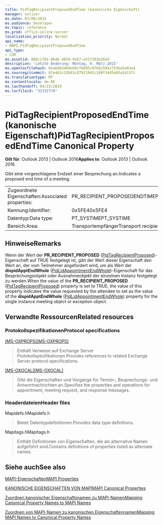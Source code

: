 ```yaml
---
title: PidTagRecipientProposedEndTime (kanonische Eigenschaft)
manager: soliver
ms.date: 03/09/2015
ms.audience: Developer
ms.topic: reference
ms.prod: office-online-server
localization_priority: Normal
api_name:
- MAPI.PidTagRecipientProposedEndTime
api_type:
- COM
ms.assetid: 08dc1f81-964b-4059-9167-e517391b26e9
description: 'Letzte Änderung: Montag, 9. März 2015'
ms.openlocfilehash: 6ea6d634b0e69cf6895c076815941754ba5e83a4
ms.sourcegitcommit: 8fe462c32b91c87911942c188f3445e85a54137c
ms.translationtype: MT
ms.contentlocale: de-DE
ms.lasthandoff: 04/23/2019
ms.locfileid: "32332774"
---
```

# <a name="pidtagrecipientproposedendtime-canonical-property"></a><span data-ttu-id="399fb-103">PidTagRecipientProposedEndTime (kanonische Eigenschaft)</span><span class="sxs-lookup"><span data-stu-id="399fb-103">PidTagRecipientProposedEndTime Canonical Property</span></span>

  
  
<span data-ttu-id="399fb-104">**Gilt für**: Outlook 2013 | Outlook 2016</span><span class="sxs-lookup"><span data-stu-id="399fb-104">**Applies to**: Outlook 2013 | Outlook 2016</span></span> 
  
<span data-ttu-id="399fb-105">Gibt eine vorgeschlagene Endzeit einer Besprechung an.</span><span class="sxs-lookup"><span data-stu-id="399fb-105">Indicates a proposed end time of a meeting.</span></span>
  
|||
|:-----|:-----|
|<span data-ttu-id="399fb-106">Zugeordnete Eigenschaften:</span><span class="sxs-lookup"><span data-stu-id="399fb-106">Associated properties:</span></span>  <br/> |<span data-ttu-id="399fb-107">PR_RECIPIENT_PROPOSEDENDTIME</span><span class="sxs-lookup"><span data-stu-id="399fb-107">PR_RECIPIENT_PROPOSEDENDTIME</span></span>  <br/> |
|<span data-ttu-id="399fb-108">Kennung:</span><span class="sxs-lookup"><span data-stu-id="399fb-108">Identifier:</span></span>  <br/> |<span data-ttu-id="399fb-109">0x5FE4</span><span class="sxs-lookup"><span data-stu-id="399fb-109">0x5FE4</span></span>  <br/> |
|<span data-ttu-id="399fb-110">Datentyp:</span><span class="sxs-lookup"><span data-stu-id="399fb-110">Data type:</span></span>  <br/> |<span data-ttu-id="399fb-111">PT_SYSTIME</span><span class="sxs-lookup"><span data-stu-id="399fb-111">PT_SYSTIME</span></span>  <br/> |
|<span data-ttu-id="399fb-112">Bereich:</span><span class="sxs-lookup"><span data-stu-id="399fb-112">Area:</span></span>  <br/> |<span data-ttu-id="399fb-113">Transportempfänger</span><span class="sxs-lookup"><span data-stu-id="399fb-113">Transport recipient</span></span>  <br/> |
   
## <a name="remarks"></a><span data-ttu-id="399fb-114">Hinweise</span><span class="sxs-lookup"><span data-stu-id="399fb-114">Remarks</span></span>

<span data-ttu-id="399fb-115">Wenn der Wert der **PR_RECIPIENT_PROPOSED** ([PidTagRecipientProposed](pidtagrecipientproposed-canonical-property.md))-Eigenschaft auf TRUE festgelegt ist, gibt der Wert dieser Eigenschaft den Wert an, der vom Teilnehmer angefordert wird, um als Wert der **dispidApptEndWhole** ([PidLidAppointmentEndWhole](pidlidappointmentendwhole-canonical-property.md))-Eigenschaft für das Besprechungsobjekt oder Ausnahmeobjekt der einzelnen Instanz festgelegt zu werden.</span><span class="sxs-lookup"><span data-stu-id="399fb-115">When the value of the **PR_RECIPIENT_PROPOSED** ([PidTagRecipientProposed](pidtagrecipientproposed-canonical-property.md)) property is set to TRUE, the value of this property indicates the value requested by the attendee to set as the value of the **dispidApptEndWhole** ([PidLidAppointmentEndWhole](pidlidappointmentendwhole-canonical-property.md)) property for the single instance meeting object or exception object.</span></span>
  
## <a name="related-resources"></a><span data-ttu-id="399fb-116">Verwandte Ressourcen</span><span class="sxs-lookup"><span data-stu-id="399fb-116">Related resources</span></span>

### <a name="protocol-specifications"></a><span data-ttu-id="399fb-117">Protokollspezifikationen</span><span class="sxs-lookup"><span data-stu-id="399fb-117">Protocol specifications</span></span>

<span data-ttu-id="399fb-118">[[MS-OXPROPS]](https://msdn.microsoft.com/library/f6ab1613-aefe-447d-a49c-18217230b148%28Office.15%29.aspx)</span><span class="sxs-lookup"><span data-stu-id="399fb-118">[[MS-OXPROPS]](https://msdn.microsoft.com/library/f6ab1613-aefe-447d-a49c-18217230b148%28Office.15%29.aspx)</span></span>
  
> <span data-ttu-id="399fb-119">Enthält Verweise auf Exchange Server Protokollspezifikationen.</span><span class="sxs-lookup"><span data-stu-id="399fb-119">Provides references to related Exchange Server protocol specifications.</span></span>
    
<span data-ttu-id="399fb-120">[[MS-OXOCAL]](https://msdn.microsoft.com/library/09861fde-c8e4-4028-9346-e7c214cfdba1%28Office.15%29.aspx)</span><span class="sxs-lookup"><span data-stu-id="399fb-120">[[MS-OXOCAL]](https://msdn.microsoft.com/library/09861fde-c8e4-4028-9346-e7c214cfdba1%28Office.15%29.aspx)</span></span>
  
> <span data-ttu-id="399fb-121">Gibt die Eigenschaften und Vorgänge für Termin-, Besprechungs- und Antwortnachrichten an.</span><span class="sxs-lookup"><span data-stu-id="399fb-121">Specifies the properties and operations for appointment, meeting request, and response messages.</span></span>
    
### <a name="header-files"></a><span data-ttu-id="399fb-122">Headerdateien</span><span class="sxs-lookup"><span data-stu-id="399fb-122">Header files</span></span>

<span data-ttu-id="399fb-123">Mapidefs.h</span><span class="sxs-lookup"><span data-stu-id="399fb-123">Mapidefs.h</span></span>
  
> <span data-ttu-id="399fb-124">Bietet Datentypdefinitionen.</span><span class="sxs-lookup"><span data-stu-id="399fb-124">Provides data type definitions.</span></span>
    
<span data-ttu-id="399fb-125">Mapitags.h</span><span class="sxs-lookup"><span data-stu-id="399fb-125">Mapitags.h</span></span>
  
> <span data-ttu-id="399fb-126">Enthält Definitionen von Eigenschaften, die als alternative Namen aufgeführt sind.</span><span class="sxs-lookup"><span data-stu-id="399fb-126">Contains definitions of properties listed as alternate names.</span></span>
    
## <a name="see-also"></a><span data-ttu-id="399fb-127">Siehe auch</span><span class="sxs-lookup"><span data-stu-id="399fb-127">See also</span></span>



[<span data-ttu-id="399fb-128">MAPI-Eigenschaften</span><span class="sxs-lookup"><span data-stu-id="399fb-128">MAPI Properties</span></span>](mapi-properties.md)
  
[<span data-ttu-id="399fb-129">KANONISCHE EIGENSCHAFTEN VON MAPI</span><span class="sxs-lookup"><span data-stu-id="399fb-129">MAPI Canonical Properties</span></span>](mapi-canonical-properties.md)
  
[<span data-ttu-id="399fb-130">Zuordnen kanonischer Eigenschaftsnamen zu MAPI-Namen</span><span class="sxs-lookup"><span data-stu-id="399fb-130">Mapping Canonical Property Names to MAPI Names</span></span>](mapping-canonical-property-names-to-mapi-names.md)
  
[<span data-ttu-id="399fb-131">Zuordnen von MAPI-Namen zu kanonischen Eigenschaftennamen</span><span class="sxs-lookup"><span data-stu-id="399fb-131">Mapping MAPI Names to Canonical Property Names</span></span>](mapping-mapi-names-to-canonical-property-names.md)

